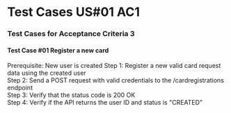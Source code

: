 # Test Cases US#01 AC1

### Test Cases for Acceptance Criteria 3

#### Test Case #01 Register a new card
Prerequisite: New user is created
Step 1: Register a new valid card request data using the created user <br>
Step 2: Send a POST request with valid credentials to the /cardregistrations endpoint <br>
Step 3: Verify that the status code is 200 OK <br>
Step 4: Verify if the API returns the user ID and status is "CREATED" <br>